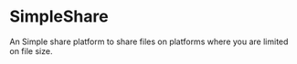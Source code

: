 # SimpleShare
 An Simple share platform to share files on platforms where you are limited on file size.
